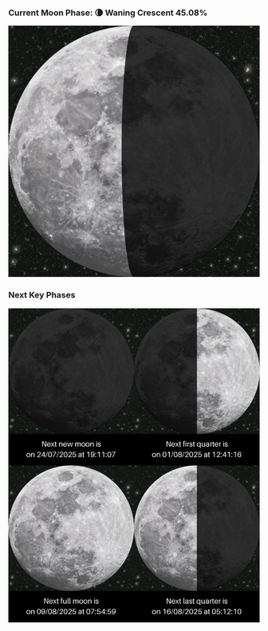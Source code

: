 ### Current Moon Phase: 🌘 Waning Crescent 45.08%
![Moon Phase](moonphase.png)
### Next Key Phases
![Gallery](gallery.png)